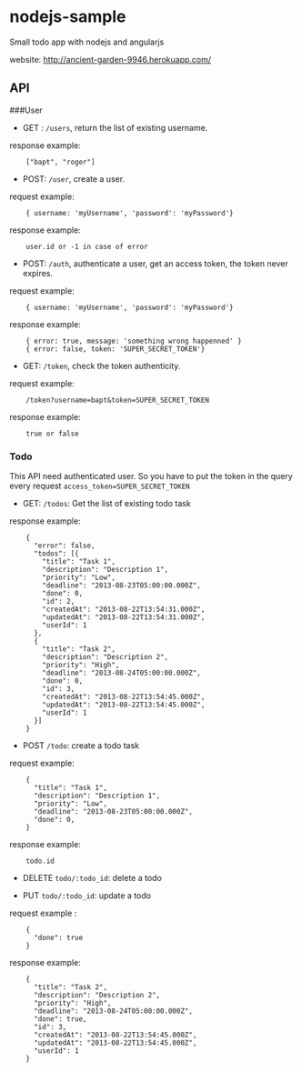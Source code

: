 nodejs-sample
=============

Small todo app with nodejs and angularjs

website: http://ancient-garden-9946.herokuapp.com/

## API

###User

 - GET : `/users`, return the list of existing username.

 response example:

        ["bapt", "roger"]

 - POST: `/user`, create a user.

 request example:

        { username: 'myUsername', 'password': 'myPassword'}

 response example:

        user.id or -1 in case of error

 - POST: `/auth`, authenticate a user, get an access token, the token never expires.

 request example:

        { username: 'myUsername', 'password': 'myPassword'}

 response example:

        { error: true, message: 'something wrong happenned' }
        { error: false, token: 'SUPER_SECRET_TOKEN'}

 - GET: `/token`, check the token authenticity.

 request example:

        /token?username=bapt&token=SUPER_SECRET_TOKEN

 response example:

        true or false

### Todo

This API  need authenticated user. So you have to put the token in the query every request `access_token=SUPER_SECRET_TOKEN`

 - GET: `/todos`: Get the list of existing todo task

 response example:

        {
          "error": false,
          "todos": [{
            "title": "Task 1",
            "description": "Description 1",
            "priority": "Low",
            "deadline": "2013-08-23T05:00:00.000Z",
            "done": 0,
            "id": 2,
            "createdAt": "2013-08-22T13:54:31.000Z",
            "updatedAt": "2013-08-22T13:54:31.000Z",
            "userId": 1
          },
          {
            "title": "Task 2",
            "description": "Description 2",
            "priority": "High",
            "deadline": "2013-08-24T05:00:00.000Z",
            "done": 0,
            "id": 3,
            "createdAt": "2013-08-22T13:54:45.000Z",
            "updatedAt": "2013-08-22T13:54:45.000Z",
            "userId": 1
          }]
        }

 - POST `/todo`: create a todo task

 request example:

        {
          "title": "Task 1",
          "description": "Description 1",
          "priority": "Low",
          "deadline": "2013-08-23T05:00:00.000Z",
          "done": 0,
        }

 response example:

        todo.id

 - DELETE `todo/:todo_id`: delete a todo

 - PUT `todo/:todo_id`: update a todo

 request example :

        {
          "done": true
        }

 response example:

        {
          "title": "Task 2",
          "description": "Description 2",
          "priority": "High",
          "deadline": "2013-08-24T05:00:00.000Z",
          "done": true,
          "id": 3,
          "createdAt": "2013-08-22T13:54:45.000Z",
          "updatedAt": "2013-08-22T13:54:45.000Z",
          "userId": 1
        }
